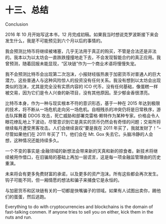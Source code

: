 

# 十三、总结

Conclusion

2016 年 10 月开始写这本书，12 月完成初稿。如果我当时想说克罗波斯接下来会发生什么，我是不可能预见到六个月以后的事情的。

我会预测比特币将继续被堵塞，几乎无法用于真正的购买，不管是合法还是非法的。我本以为以太坊会一直跌跌撞撞地走下去，不会发现智能合约的真正应用。我曾预测，随着回报未能显现，“区块链”作为一个商业术语将慢慢失宠。

我不会预测比特币会出现第二次泡沫，小报财经版热衷于加密货币对普通人的巨大潜力，这些普通人与这种风险惊人的投资没有任何关系。我没有想到以太坊会出现类似的泡沫，尤其是完全没有实质内容的 ICO 代币，没有任何基础，像蛋糕一样被交易，因为它们是令人兴奋的新项目，没有其他原因。至少郁金香很漂亮。

比特币本身，作为一种与现实根本不符的意识形态，基于一种在 2015 年达到极限的技术，将不断从一场危机走向另一场危机。自相残杀的冲突仍将是日常秩序，游击队挥舞着 DDOS 攻击，死亡威胁和部署克雷格·赖特作为某种专家。价格会令人眼花缭乱地上下波动，尽管意识到它是真实的货币仍然会有奇怪的问题；交易所将继续每月遭受黑客攻击。人们会继续哀叹“要是我在 2011 年买了，我就发财了！”–尽管如果他们在 2011 年买了 T1，他们会在 Mt. Gox 失去它。头脑冷静的人会想，这种情况还能持续多久。

一个不变的事实是:金融领域的新想法会带来新的天真和新的掠食者。新技术将继续被用作借口，在旧骗局的基础上再加一层谎言，这是每一项金融监管理由的历史重演。

未来将会有更多免费财富的承诺，以及更多的资产泡沫。所有这些都会再次发生。钩子可能不同，但一厢情愿的想法和骗子来捕食它是永恒的。

与加密货币和区块链有关的一切都是快嘴骗子的领域。如果有人试图出卖你，踢他们的蛋蛋，然后逃跑。

Everything to do with cryptocurrencies and blockchains is the domain of fast-talking conmen. If anyone tries to sell you on either, kick them in the nuts and run.
